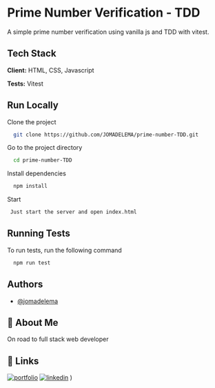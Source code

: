 
# Prime Number Verification - TDD    

A simple prime number verification using vanilla js and TDD with vitest.




## Tech Stack

**Client:** HTML, CSS, Javascript

**Tests:** Vitest



## Run Locally

Clone the project

```bash
  git clone https://github.com/JOMADELEMA/prime-number-TDD.git
```

Go to the project directory

```bash
  cd prime-number-TDD
```

Install dependencies

```bash
  npm install
```

Start

```bash
 Just start the server and open index.html
```


## Running Tests

To run tests, run the following command

```bash
  npm run test
```


## Authors

- [@jomadelema](https://www.github.com/JOMADELEMA)


## 🚀 About Me
On road to full stack web developer




## 🔗 Links
[![portfolio](https://img.shields.io/badge/my_portfolio-000?style=for-the-badge&logo=ko-fi&logoColor=white)](https://jomadelema.github.io/react-portfolio/)
[![linkedin](https://img.shields.io/badge/linkedin-0A66C2?style=for-the-badge&logo=linkedin&logoColor=white)](https://www.linkedin.com/in/jomadelema/)
)



